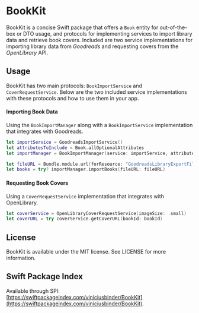 # BookKit
BookKit is a concise Swift package that offers a `Book` entity for out-of-the-box or DTO usage, and protocols for implementing services to import library data and retrieve book covers. Included are two service implementations for importing library data from _Goodreads_ and requesting covers from the _OpenLibrary_ API.

## Usage

BookKit has two main protocols: `BookImportService` and `CoverRequestService`. Below are the two included service implementations with these protocols and how to use them in your app.

#### Importing Book Data
Using the `BookImportManager` along with a `BookImportService` implementation that integrates with Goodreads.

```Swift
let importService = GoodreadsImportService()
let attributesToInclude = Book.allOptionalAttributes
let importManager = BookImportManager(service: importService, attributesToInclude: attributesToInclude)

let fileURL = Bundle.module.url(forResource: "GoodreadsLibraryExportFile", withExtension: "csv")!
let books = try? importManager.importBooks(fileURL: fileURL)
```

#### Requesting Book Covers
Using a `CoverRequestService` implementation that integrates with OpenLibrary.

```Swift
let coverService = OpenLibraryCoverRequestService(imageSize: .small)
let coverURL = try coverService.getCoverURL(bookId: bookId)
```


## License
BookKit is available under the MIT license. See LICENSE for more information.

## Swift Package Index
Available through SPI: [https://swiftpackageindex.com/viniciusbinder/BookKit](https://swiftpackageindex.com/viniciusbinder/BookKit).
